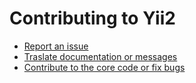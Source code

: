 Contributing to Yii2
====================

- [Report an issue](docs/internals/report-an-issue.md)
- [Traslate documentation or messages](docs/internals/translations.md)
- [Contribute to the core code or fix bugs](docs/internals/getting-started.md)